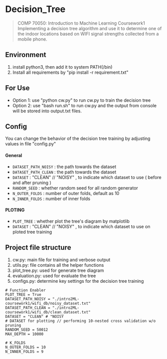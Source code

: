 # Decision_Tree
>COMP 70050: Introduction to Machine Learning Coursework1
>Implementing a decision tree algorithm and use it to determine one of the indoor locations based on WIFI signal strengths collected from a mobile phone.

## Environment
1. install python3, then add it to system PATH(/bin)
2. Install all requirements by "pip install -r requirement.txt"

## For Use
* Option 1: use "python cw.py" to run cw.py to train the decision tree
* Option 2: use "bash run.sh" to run cw.py and the output from console will be stored into output.txt files.

## Config
You can change the behavior of the decision tree training by adjusting values in file "config.py"
#### General
* `DATASET_PATH_NOISY`    : the path towards the dataset
* `DATASET_PATH_CLEAN`    : the path towards the dataset
* `DATASET`               : "CLEAN" // "NOISY" , to indicate which dataset to use ( before and after pruning )
* `RANDOM_SEED`           : whether random seed for all random generator
* `N_OUTER_FOLDS`         : number of outer folds, default as 10
* `N_INNER_FOLDS`         : number of inner folds
#### PLOTING 
* `PLOT_TREE`             : whether plot the tree's diagram by matplotlib  
* `DATASET`               : "CLEAN" // "NOISY" , to indicate which dataset to use on ploted tree training 

## Project file structure
1. cw.py: main file for training and verbose output
2. utils.py: file contains all the helper functions
3. plot_tree.py: used for generate tree diagram
4. evaluation.py: used for evaluate the tree
5. configs.py: determine key settings for the decision tree training
```
# Function Enabler
PLOT_TREE = True
DATASET_PATH_NOISY = "./intro2ML-coursework1/wifi_db/noisy_dataset.txt"
DATASET_PATH_CLEAN = "./intro2ML-coursework1/wifi_db/clean_dataset.txt"
DATASET = "CLEAN" # "NOISY                                                     # DATASET for plotting // performing 10-nested cross validation w/o pruning
RANDOM_SEED = 50012
MAX_DEPTH = 10000

# K_FOLDS
N_OUTER_FOLDS = 10
N_INNER_FOLDS = 9
```


